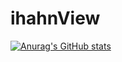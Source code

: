 # ihahnView
[![Anurag's GitHub stats](https://github-readme-stats.vercel.app/api?rainstr7=anuraghazra)](https://github.com/anuraghazra/github-readme-stats)
